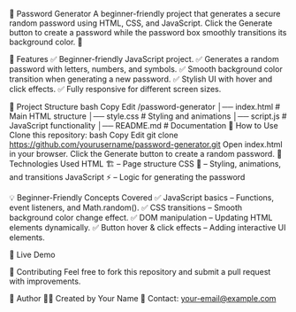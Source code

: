 🔐 Password Generator
A beginner-friendly project that generates a secure random password using HTML, CSS, and JavaScript. Click the Generate button to create a password while the password box smoothly transitions its background color. 🚀

🎯 Features
✅ Beginner-friendly JavaScript project.
✅ Generates a random password with letters, numbers, and symbols.
✅ Smooth background color transition when generating a new password.
✅ Stylish UI with hover and click effects.
✅ Fully responsive for different screen sizes.

📂 Project Structure
bash
Copy
Edit
/password-generator
│── index.html       # Main HTML structure
│── style.css        # Styling and animations
│── script.js        # JavaScript functionality
│── README.md        # Documentation
📜 How to Use
Clone this repository:
bash
Copy
Edit
git clone https://github.com/yourusername/password-generator.git
Open index.html in your browser.
Click the Generate button to create a random password.
📌 Technologies Used
HTML 🏗️ – Page structure
CSS 🎨 – Styling, animations, and transitions
JavaScript ⚡ – Logic for generating the password


💡 Beginner-Friendly Concepts Covered
✅ JavaScript basics – Functions, event listeners, and Math.random().
✅ CSS transitions – Smooth background color change effect.
✅ DOM manipulation – Updating HTML elements dynamically.
✅ Button hover & click effects – Adding interactive UI elements.

🚀 Live Demo


💖 Contributing
Feel free to fork this repository and submit a pull request with improvements.

📝 Author
👨‍💻 Created by Your Name
📧 Contact: your-email@example.com

